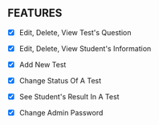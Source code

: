 ## FEATURES 
- [x] Edit, Delete, View Test's Question
- [x] Edit, Delete, View Student's Information
- [x] Add New Test
- [x] Change Status Of A Test
- [x] See Student's Result In A Test
- [x] Change Admin Password

